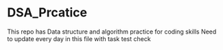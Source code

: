 # DSA_Prcatice
This repo has Data structure and algorithm practice for coding skills
Need to update every day in this file with task 
test check